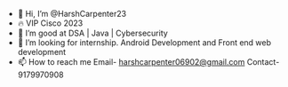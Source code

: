 - 👋 Hi, I’m @HarshCarpenter23
- 🔥 VIP Cisco 2023
- 🌱 I’m good at DSA | Java | Cybersecurity 
- 💞️ I’m looking for internship. Android Development and Front end  web development
- 📫 How to reach me Email- harshcarpenter06902@gmail.com 
                     Contact- 9179970908

<!---
HarshCarpenter23/HarshCarpenter23 is a ✨ special ✨ repository because its `README.md` (this file) appears on your GitHub profile.
You can click the Preview link to take a look at your changes.
--->
